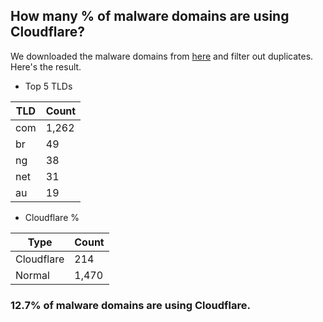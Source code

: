 ## How many % of malware domains are using Cloudflare?


We downloaded the malware domains from [here](https://urlhaus.abuse.ch) and filter out duplicates.
Here's the result.


[//]: # (start replacement)


- Top 5 TLDs

| TLD | Count |
| --- | --- |
| com | 1,262 |
| br | 49 |
| ng | 38 |
| net | 31 |
| au | 19 |


- Cloudflare %

| Type | Count |
| --- | --- |
| Cloudflare | 214 |
| Normal | 1,470 |


### 12.7% of malware domains are using Cloudflare.